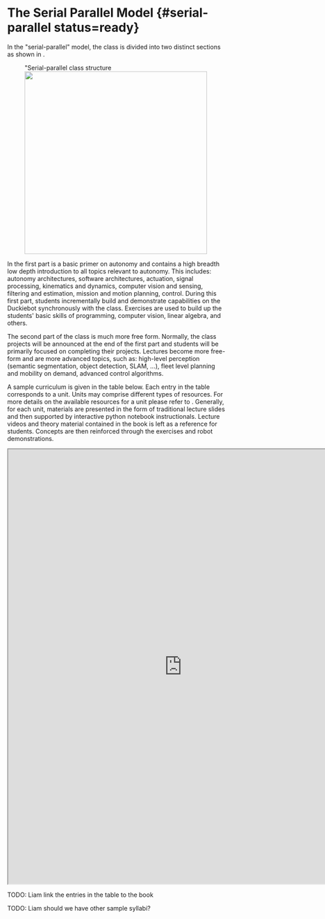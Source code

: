 # The Serial Parallel Model {#serial-parallel status=ready}


In the "serial-parallel" model, the class is divided into two distinct sections as shown in [](#fig:serial-parallel).

<figure figure-id="fig:serial-parallel">
    <figcaption>"Serial-parallel class structure</figcaption>
    <img style='width:30em' src="serial-parallel.png"/>
</figure>

In the first part is a basic primer on autonomy and contains a high breadth low depth introduction to all topics relevant to autonomy. This includes: autonomy architectures, software architectures, actuation, signal processing, kinematics and dynamics, computer vision and sensing, filtering and estimation, mission and motion planning, control. During this first part, students incrementally build and demonstrate capabilities on the Duckiebot synchronously with the class. Exercises are used to build up the students' basic skills of programming, computer vision, linear algebra, and others.

The second part of the class is much more free form. Normally, the class projects will be announced at the end of the first part and students will be primarily focused on completing their projects. Lectures become more free-form and are more advanced topics, such as: high-level perception (semantic segmentation, object detection, SLAM, ...), fleet level planning and mobility on demand, advanced control algorithms.

A sample curriculum is given in the table below. Each entry in the table corresponds to a unit. Units may comprise different types of resources. For more details on the available resources for a unit please refer to [](#pedagogical-resources). Generally, for each unit, materials are presented in the form of traditional lecture slides and then supported by interactive python notebook instructionals. Lecture videos and theory material contained in the book is left as a reference for students. Concepts are then reinforced through the exercises and robot demonstrations.

<iframe src="https://docs.google.com/spreadsheets/d/e/2PACX-1vTymwsv9TIyYAP8KrRl-OLbyYUbO6WLDlC2WNP8wCbsF0Wwiilw_QhOxArsGFxStftctNzOYQ5Ib-Uy/pubhtml?gid=139131431&amp;single=true&amp;widget=true&amp;headers=false" align="middle" height="1000" width="800"></iframe>

TODO: Liam link the entries in the table to the book

TODO: Liam should we have other sample syllabi?
